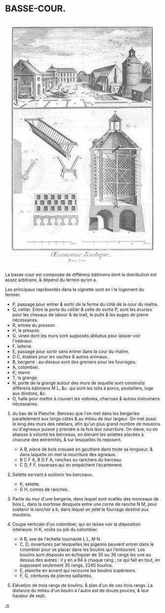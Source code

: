 BASSE-COUR.
===========

[![Planche 1](Planche_1.jpeg)](Planche_1.jpeg)

La basse-cour est composée de différens bâtimens dont la distribution est assez arbitraire, & dépend du terrein qu'on a.

Les principaux représentés dans la vignette sont en I le logement du fermier.

- P, passage pour entrer & sortir de la ferme du côté de la cour du maître.
- Q, cellier. Entre la porte du cellier & celle de sortie P, sont les écuries pour les chevaux de labour & de trait, le puits & les auges de pierre nécessaires.
- R, entrée du pressoir.
- H, le pressoir.
- G, vinée dont les murs sont supposés abbatus pour laisser voir l'intérieur.
- F, laiterie.
- E, passage pour sortir sans entrer dans la cour du maître.
- D C, étables pour les vaches & autres animaux.
- B, bergerie : au-dessus sont des greniers pour les fourrages.
- A, colombier.
- K, marre.
- T, la grange.
- N, porte de la grange autour des murs de laquelle sont construits différens bâtimens M L, &c. qui sont les toîts à porcs, poulaillers, loge aux dindons, &c.
- O, halle pour mettre à couvert les voitures, charrues & autres instrumens nécessaires.

1. du bas de la Planche. Berceau que l'on met dans les bergeries parallelement aux longs côtés & au milieu de leur largeur. On met aussi le long des murs des rateliers, afin qu'un plus grand nombre de moutons ou d'agneaux puisse y prendre à-la fois leur nourriture. On éleve, ou on abaisse à volonté les berceaux, en élevant les selettes placées à chacune des extrémités, & sur lesquelles ils reposent.
	- A B, piece de bois creusée en gouttiere dans toute sa longueur, & dans laquelle on met la nourriture des agneaux.
	- B C F A, B D F A, ranches ou ranchers du berceau.
	- C D, F F, traverses qui en empêchent l'écartement.

2. Selette servant à soûtenir les berceaux.
	- K, selette.
	- G H, comes de ranches.

3. Partie du mur d'une bergerie, dans lequel sont scellés des morceaux de bois L, dans la mortoise desquels entre une corne de ranche N M, pour soûtenir le rancher a b, dans lequel on jette le fourrage destiné aux moutons.

4. Coupe verticale d'un colombier, qui en laisse voir la disposition intérieure. H K, voûte ou pié du colombier.
	- A B, axe de l'échelle tournante L L, M N.
	- C, D, ouvertures par lesquelles les pigeons peuvent entrer dans le colombier pour se placer dans les boulins qui l'entourent. Les boulins sont disposés en échiquier de 35 ou 36 rangs les une au dessus des autres : il y en a 64 à chaque rang ; ce qui fait en tout, en supposant seulement 35 rangs, 2240 boulins.
	- E, planche en auvent qui recouvre les boulins supérieurs.
	- F, G, ceintures de pierres saillantes.
	
5. Elévation de trois rangs de boulins, & plan d'un de ces trois rangs. La distance du milieu d'un boulin à l'autre est de douze pouces, & leur hauteur de sept.


[->](../27-Laiterie/Légende.md)
